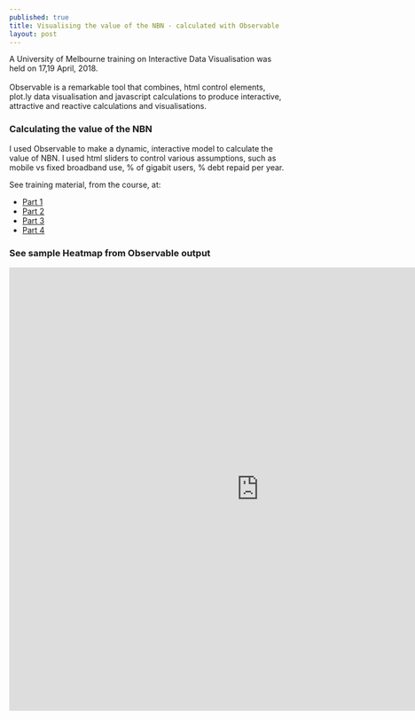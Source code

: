 ```yaml
---
published: true
title: Visualising the value of the NBN - calculated with Observable
layout: post
---
```

<p>A University of Melbourne training on Interactive Data Visualisation was held on 17,19 April, 2018.
<br><br>
Observable is a remarkable tool that combines, html control elements, plot.ly data visualisation and javascript calculations to 
produce interactive, attractive and reactive calculations and visualisations.</p>

### Calculating the value of the NBN
I used Observable to make a dynamic, interactive model to calculate the value of NBN.
I used html sliders to control various assumptions, such as mobile vs fixed broadband use, % of gigabit users, % debt repaid per year.

See training material, from the course, at: 
* <a href="https://beta.observablehq.com/@maegul/april-pt-i-fundamentals-resplat-workshop">Part 1</a>
* <a href="https://beta.observablehq.com/@maegul/april-pt-ii-observable-magic-interactivity-and-content">Part 2</a>
* <a href="https://beta.observablehq.com/@maegul/april-pt-iii-data-in-javascript">Part 3</a>
* <a href="https://beta.observablehq.com/@maegul/pt-iv-dataviz">Part 4</a>

### See sample Heatmap from Observable output

<iframe width="900" height="800" frameborder="0" scrolling="yes" src="https://areff2000.github.io/plotly_training_Mar2017/NBNvaluationHeatmapV3.html"></iframe>